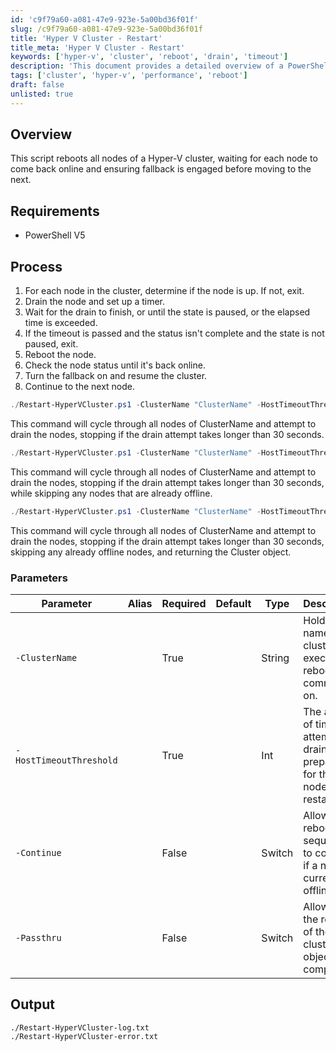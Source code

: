 ```yaml
---
id: 'c9f79a60-a081-47e9-923e-5a00bd36f01f'
slug: /c9f79a60-a081-47e9-923e-5a00bd36f01f
title: 'Hyper V Cluster - Restart'
title_meta: 'Hyper V Cluster - Restart'
keywords: ['hyper-v', 'cluster', 'reboot', 'drain', 'timeout']
description: 'This document provides a detailed overview of a PowerShell script designed to reboot all nodes of a Hyper-V cluster sequentially, ensuring each node is fully operational before proceeding to the next. It includes requirements, process steps, parameters, and output logs for monitoring the script execution.'
tags: ['cluster', 'hyper-v', 'performance', 'reboot']
draft: false
unlisted: true
---
```


## Overview

This script reboots all nodes of a Hyper-V cluster, waiting for each node to come back online and ensuring fallback is engaged before moving to the next.

## Requirements

- PowerShell V5

## Process

1. For each node in the cluster, determine if the node is up. If not, exit.
2. Drain the node and set up a timer.
3. Wait for the drain to finish, or until the state is paused, or the elapsed time is exceeded.
4. If the timeout is passed and the status isn't complete and the state is not paused, exit.
5. Reboot the node.
6. Check the node status until it's back online.
7. Turn the fallback on and resume the cluster.
8. Continue to the next node.

```powershell
./Restart-HyperVCluster.ps1 -ClusterName "ClusterName" -HostTimeoutThreshold 30
```
This command will cycle through all nodes of ClusterName and attempt to drain the nodes, stopping if the drain attempt takes longer than 30 seconds.

```powershell
./Restart-HyperVCluster.ps1 -ClusterName "ClusterName" -HostTimeoutThreshold 30 -Continue
```
This command will cycle through all nodes of ClusterName and attempt to drain the nodes, stopping if the drain attempt takes longer than 30 seconds, while skipping any nodes that are already offline.

```powershell
./Restart-HyperVCluster.ps1 -ClusterName "ClusterName" -HostTimeoutThreshold 30 -Continue -Passthru
```
This command will cycle through all nodes of ClusterName and attempt to drain the nodes, stopping if the drain attempt takes longer than 30 seconds, skipping any already offline nodes, and returning the Cluster object.

### Parameters

| Parameter                  | Alias | Required | Default | Type   | Description                                                                 |
|----------------------------|-------|----------|---------|--------|-----------------------------------------------------------------------------|
| `-ClusterName`             |       | True     |         | String | Holds the name of the cluster to execute the reboot command on.           |
| `-HostTimeoutThreshold`    |       | True     |         | Int    | The amount of time to attempt the drain and preparation for the node restart. |
| `-Continue`                |       | False    |         | Switch | Allows the reboot sequence to continue if a node is currently offline.     |
| `-Passthru`                |       | False    |         | Switch | Allows for the return of the cluster object upon completion.               |

## Output

```
./Restart-HyperVCluster-log.txt
./Restart-HyperVCluster-error.txt
```
